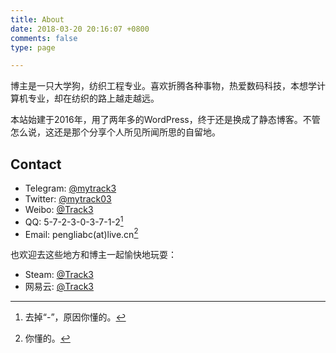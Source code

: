 ```yaml
---
title: About
date: 2018-03-20 20:16:07 +0800
comments: false
type: page

---
```

博主是一只大学狗，纺织工程专业。喜欢折腾各种事物，热爱数码科技，本想学计算机专业，却在纺织的路上越走越远。

本站始建于2016年，用了两年多的WordPress，终于还是换成了静态博客。不管怎么说，这还是那个分享个人所见所闻所思的自留地。

## Contact

* Telegram: [@mytrack3](http://t.me/mytrack3)
* Twitter: [@mytrack03](https://twitter.com/mytrack03)
* Weibo: [@Track3](http://weibo.com/u/2350674815)
* QQ: 5-7-2-3-0-3-7-1-2[^1]
* Email: pengliabc(at)live.cn[^2]

也欢迎去这些地方和博主一起愉快地玩耍：

* Steam: [@Track3](http://steamcommunity.com/profiles/76561198244211610)
* 网易云: [@Track3](http://music.163.com/#/user/home?id=34583669)

[^1]: 去掉“-”，原因你懂的。

[^2]: 你懂的。